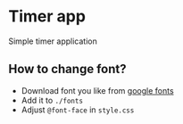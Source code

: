 # Timer app
Simple timer application

## How to change font?
- Download font you like from [google fonts](https://fonts.google.com/?preview.text=1234567890&preview.text_type=custom)
- Add it to `./fonts`
- Adjust `@font-face` in `style.css`